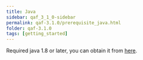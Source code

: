 ```yaml
---
title: Java
sidebar: qaf_3_1_0-sidebar
permalink: qaf-3.1.0/prerequisite_java.html
folder: qaf-3.1.0
tags: [getting_started]
---
```


Required java 1.8 or later, you can obtain it from [here](http://www.oracle.com/technetwork/java/javase/downloads/index.html).
